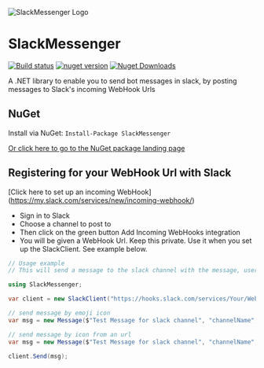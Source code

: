 ![SlackMessenger Logo](https://a.slack-edge.com/9c217/img/loading_hash_animation.gif)

# SlackMessenger

[![Build status](https://ci.appveyor.com/api/github/webhook?id=5p6ablrqrwyuolis)](https://ci.appveyor.com/project/Behzadkhosravifar/SlackMessenger)
[![nuget version](https://img.shields.io/nuget/v/SlackMessenger.svg)](https://www.nuget.org/packages/SlackMessenger)
[![Nuget Downloads](https://img.shields.io/nuget/dt/SlackMessenger.svg)](https://www.nuget.org/packages/SlackMessenger)

A .NET library to enable you to send bot messages in slack, by posting messages to Slack's incoming WebHook Urls

## NuGet

Install via NuGet: ``` Install-Package SlackMessenger ```

[Or click here to go to the NuGet package landing page](https://www.nuget.org/packages/SlackMessenger)

## Registering for your WebHook Url with Slack

[Click here to set up an incoming WebHook] (https://my.slack.com/services/new/incoming-webhook/)

- Sign in to Slack
- Choose a channel to post to
- Then click on the green button Add Incoming WebHooks integration
- You will be given a WebHook Url. Keep this private. Use it when you set up the SlackClient. See example below.

```C#
// Usage example
// This will send a message to the slack channel with the message, username and emoji of your choice 

using SlackMessenger;

var client = new SlackClient("https://hooks.slack.com/services/Your/WebHook/Url"); 

// send message by emoji icon
var msg = new Message($"Test Message for slack channel", "channelName", "username", ":emoji:"); 

// send message by icon from an url
var msg = new Message($"Test Message for slack channel", "channelName", "username", "https://test.com/assert/icon.png"); 

client.Send(msg);

```